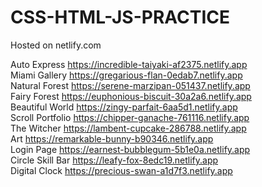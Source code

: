 # CSS-HTML-JS-PRACTICE
Hosted on netlify.com

Auto Express https://incredible-taiyaki-af2375.netlify.app  
Miami Gallery https://gregarious-flan-0edab7.netlify.app  
Natural Forest https://serene-marzipan-051437.netlify.app  
Fairy Forest https://euphonious-biscuit-30a2a6.netlify.app  
Beautiful World https://zingy-parfait-6aa5d1.netlify.app  
Scroll Portfolio https://chipper-ganache-761116.netlify.app  
The Witcher https://lambent-cupcake-286788.netlify.app  
Art https://remarkable-bunny-b90346.netlify.app  
Login Page https://earnest-bubblegum-5b1e0a.netlify.app  
Circle Skill Bar https://leafy-fox-8edc19.netlify.app  
Digital Clock https://precious-swan-a1d7f3.netlify.app